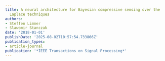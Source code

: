 ```yaml
---
title: A neural architecture for Bayesian compressive sensing over the simplex via
  Laplace techniques
authors:
- Steffen Limmer
- Slawomir Stanczak
date: '2018-01-01'
publishDate: '2025-08-02T10:57:54.733866Z'
publication_types:
- article-journal
publication: '*IEEE Transactions on Signal Processing*'
---
```

